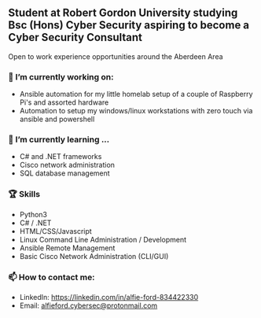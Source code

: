 ## Student at Robert Gordon University studying Bsc (Hons) Cyber Security aspiring to become a Cyber Security Consultant
Open to work experience opportunities around the Aberdeen Area

### 🔭 I’m currently working on:
  - Ansible automation for my little homelab setup of a couple of Raspberry Pi's and assorted hardware
  - Automation to setup my windows/linux workstations with zero touch via ansible and powershell
### 🌱 I’m currently learning ...
  - C# and .NET frameworks
  - Cisco network administration
  - SQL database management

### 🏆 Skills
  - Python3
  - C# / .NET
  - HTML/CSS/Javascript
  - Linux Command Line Administration / Development
  - Ansible Remote Management
  - Basic Cisco Network Administration (CLI/GUI)

### 📫 How to contact me:
  - LinkedIn: <https://linkedin.com/in/alfie-ford-834422330>
  - Email: alfieford.cybersec@protonmail.com
<!--
**Spectre7651/Spectre7651** is a ✨ _special_ ✨ repository because its `README.md` (this file) appears on your GitHub profile.

Here are some ideas to get you started:

- 👯 I’m looking to collaborate on ...
- 🤔 I’m looking for help with ...
- 💬 Ask me about ...
- 📫 How to reach me: ...
- 😄 Pronouns: ...
- ⚡ Fun fact: ...
-->
